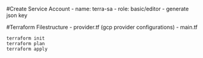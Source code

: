 

#Create Service Account
    - name: terra-sa
    - role: basic/editor
    - generate json key


#Terraform Filestructure
    - provider.tf  (gcp provider configurations)
    - main.tf

    terraform init
    terraform plan
    terraform apply
